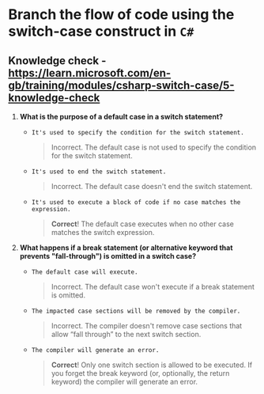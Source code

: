 # Branch the flow of code using the switch-case construct in `C#`

## Knowledge check - <https://learn.microsoft.com/en-gb/training/modules/csharp-switch-case/5-knowledge-check>

1. **What is the purpose of a default case in a switch statement?**

   - `It's used to specify the condition for the switch statement.`
     > Incorrect. The default case is not used to specify the condition for the switch statement.
   - `It's used to end the switch statement.`
     > Incorrect. The default case doesn't end the switch statement.
   - `It's used to execute a block of code if no case matches the expression.`
     > **Correct**! The default case executes when no other case matches the switch expression.

2. **What happens if a break statement (or alternative keyword that prevents "fall-through") is omitted in a switch case?**

   - `The default case will execute.`
     > Incorrect. The default case won't execute if a break statement is omitted.
   - `The impacted case sections will be removed by the compiler.`
     > Incorrect. The compiler doesn't remove case sections that allow “fall through” to the next switch section.
   - `The compiler will generate an error.`
     > **Correct**! Only one switch section is allowed to be executed. If you forget the break keyword (or, optionally, the return keyword) the compiler will generate an error.
